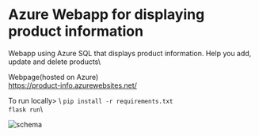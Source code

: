 # Azure Webapp for displaying product information
Webapp using Azure SQL that displays product information. Help you add, update and delete products\

Webpage(hosted on Azure)\
https://product-info.azurewebsites.net/


To run locally> \ 
`pip install -r requirements.txt` <br>
`flask run`\


![schema](https://learn.microsoft.com/en-us/azure/app-service/media/tutorial-connect-msi-sql-database/architecture.png "schema")


